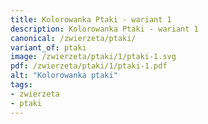 ```yaml
---
title: Kolorowanka Ptaki - wariant 1
description: Kolorowanka Ptaki - wariant 1
canonical: /zwierzeta/ptaki/
variant_of: ptaki
image: /zwierzeta/ptaki/1/ptaki-1.svg
pdf: /zwierzeta/ptaki/1/ptaki-1.pdf
alt: "Kolorowanka ptaki"
tags:
- zwierzeta
- ptaki
---
```

